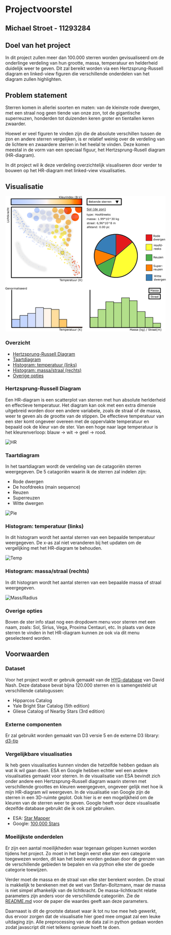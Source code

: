 # Projectvoorstel
## Michael Stroet - 11293284

## Doel van het project
In dit project zullen meer dan 100.000 sterren worden gevisualiseerd om de onderlinge verdeling van hun grootte, massa, temperatuur en helderheid duidelijk weer te geven. Dit zal bereikt worden via een Hertzsprung-Russell diagram en linked-view figuren die verschillende onderdelen van het diagram zullen highlighten.

## Problem statement
Sterren komen in allerlei soorten en maten: van de kleinste rode dwergen, met een straal nog geen tiende van onze zon, tot de gigantische superreuzen, honderden tot duizenden keren groter en tientallen keren zwaarder.

Hoewel er veel figuren te vinden zijn die de absolute verschillen tussen de zon en andere sterren vergelijken, is er relatief weinig over de verdeling van de lichtere en zwaardere sterren in het heelal te vinden. Deze komen meestal in de vorm van een speciaal figuur, het Hertzsprung-Rusell diagram (HR-diagram).

In dit project wil ik deze verdeling overzichtelijk visualiseren door verder te bouwen op het HR-diagram met linked-view visualisaties.

## Visualisatie

![Schets](proposal_sketch.png)

### Overzicht
- [Hertzsprung-Russell Diagram](#hertzsprung-russell-diagram)
- [Taartdiagram](#taartdiagram)
- [Histogram: temperatuur (links)](#histogram-temperatuur-links)
- [Histogram: massa/straal (rechts)](#histogram-massastraal-rechts)
- [Overige opties](#overige-opties)

### Hertzsprung-Russell Diagram
Een HR-diagram is een scatterplot van sterren met hun absolute herlderheid en effectieve temperatuur. Het diagram kan ook met een extra dimensie uitgebreid worden door een andere variabele, zoals de straal of de massa, weer te geven als de grootte van de stippen.
De effectieve temperatuur van een ster komt ongeveer overeen met de oppervlakte temperatuur en bepaald ook de kleur van de ster. Van een hoge naar lage temperatuur is het kleurenverloop: blauw -> wit -> geel -> rood.

![HR](onclick_HR.png)

### Taartdiagram
In het taartdiagram wordt de verdeling van de catagoriën sterren weergegeven. De 5 catagoriën waarin ik de sterren zal indelen zijn:
- Rode dwergen
- De hoofdreeks (main sequence)
- Reuzen
- Superreuzen
- Witte dwergen

![Pie](onclick_Pie.png)

### Histogram: temperatuur (links)
In dit histogram wordt het aantal sterren van een bepaalde temperatuur weergegeven. De x-as zal niet veranderen bij het updaten om de vergelijking met het HR-diagram te behouden.

![Temp](onclick_hist_temp.png)

### Histogram: massa/straal (rechts)
In dit histogram wordt het aantal sterren van een bepaalde massa of straal weergegeven.

![Mass/Radius](onclick_hist_mass-radius.png)

### Overige opties
Boven de ster info staat nog een dropdowm menu voor sterren met een naam, zoals: Sol, Sirius, Vega, Proxima Centauri, etc. In plaats van deze sterren te vinden in het HR-diagram kunnen ze ook via dit menu geselecteerd worden.

## Voorwaarden

### Dataset
Voor het project wordt er gebruik gemaakt van de [HYG-database](https://github.com/astronexus/HYG-Database) van David Nash. Deze database bevat bijna 120.000 sterren en is samengesteld uit verschillende catalogussen:
- Hipparcos Catalog
- Yale Bright Star Catalog (5th edition)
- Gliese Catalog of Nearby Stars (3rd edition)

### Externe componenten
Er zal gebruikt worden gemaakt van D3 versie 5 en de externe D3 library: [d3-tip](https://github.com/Caged/d3-tip)

### Vergelijkbare visualisaties
Ik heb geen visualisaties kunnen vinden die hetzelfde hebben gedaan als wat ik wil gaan doen. ESA en Google hebben echter wel een andere visualisaties gemaakt voor sterren. In de visualisatie van ESA bevindt zich onder andere een Hertzsprung-Russell diagram waarin sterren met verschillende groottes en kleuren weergegeven, ongeveer gelijk met hoe ik mijn HR-diagram wil weergeven. In de visualisatie van Google zijn de sterren in een 3D-ruimte geplot. Ook hier is er een mogelijkheid om de kleuren van de sterren weer te geven. Google heeft voor deze visualisatie dezelfde database gebruikt die ik ook zal gebruiken.
- ESA: [Star Mapper](http://sci.esa.int/star_mapper/)
- Google: [100,000 Stars](https://stars.chromeexperiments.com/)

### Moeilijkste onderdelen
Er zijn een aantal moeilijkheden waar tegenaan gelopen kunnen worden tijdens het project. Zo moet in het begin eerst elke ster een categorie toegewezen worden, dit kan het beste worden gedaan door de grenzen van de verschillende gebieden te bepalen en via python elke ster de goede categorie toewijzen.

Verder moet de massa en de straal van elke ster berekent worden. De straal is makkelijk te berekenen met de wet van Stefan-Boltzmann, maar de massa is niet simpel afhankelijk van de lichtkracht. De massa-lichtkracht relatie parameters zijn anders voor de verschillende categoriën. Zie de [README.md](../README.md) voor de paper die waardes geeft aan deze parameters.

Daarnaast is dit de grootste dataset waar ik tot nu toe mee heb gewerkt, dus ervoor zorgen dat de visualisatie hier goed mee omgaat zal een leuke uitdaging zijn. Alle preprocessing van de data zal in python gedaan worden zodat javascript dit niet telkens opnieuw hoeft te doen.
